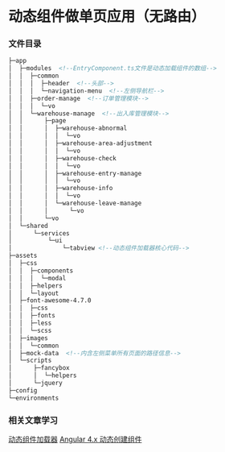 # 动态组件做单页应用（无路由）

### 文件目录
```html
├─app
│  ├─modules  <!--EntryComponent.ts文件是动态加载组件的数组-->
│  │  ├─common
│  │  │  ├─header  <!--头部-->
│  │  │  └─navigation-menu  <!--左侧导航栏-->
│  │  ├─order-manage  <!--订单管理模块-->
│  │  │  └─vo
│  │  └─warehouse-manage  <!--出入库管理模块-->
│  │      ├─page
│  │      │  ├─warehouse-abnormal
│  │      │  │  └─vo
│  │      │  ├─warehouse-area-adjustment
│  │      │  │  └─vo
│  │      │  ├─warehouse-check
│  │      │  │  └─vo
│  │      │  ├─warehouse-entry-manage
│  │      │  │  └─vo
│  │      │  ├─warehouse-info
│  │      │  │  └─vo
│  │      │  └─warehouse-leave-manage
│  │      │      └─vo
│  │      └─vo
│  └─shared
│      └─services
│          └─ui
│              └─tabview <!--动态组件加载器核心代码-->   
├─assets
│  ├─css
│  │  ├─components
│  │  │  └─modal
│  │  ├─helpers
│  │  └─layout
│  ├─font-awesome-4.7.0
│  │  ├─css
│  │  ├─fonts
│  │  ├─less
│  │  └─scss
│  ├─images
│  │  └─common
│  ├─mock-data  <!--内含左侧菜单所有页面的路径信息-->
│  └─scripts
│      ├─fancybox
│      │  └─helpers
│      └─jquery
├─config
└─environments
```
### 相关文章学习

[动态组件加载器](https://angular.cn/guide/dynamic-component-loader#动态组件加载器)
[Angular 4.x 动态创建组件](https://segmentfault.com/a/1190000009175508)


